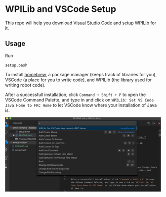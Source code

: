 # WPILib and VSCode Setup

This repo will help you download [Visual Studio Code](https://code.visualstudio.com/) and setup [WPILib](https://www.firstinspires.org/robotics/frc/blog/2019-wpilib) for it. 

## Usage

Run 

    setup.bash

To install [homebrew](https://brew.sh/), a package manager (keeps track of libraries for you), VSCode (a place for you to write code), and WPILib (the library used for writing robot code).

After a successfull installation, click `Command + Shift + P` to open the VSCode Command Palette, and type in and click on `WPILib: Set VS Code Java Home to FRC Home` to let VSCode know where your installation of Java is.

![Setting VSCode Java Home](setJavaHome.png)

